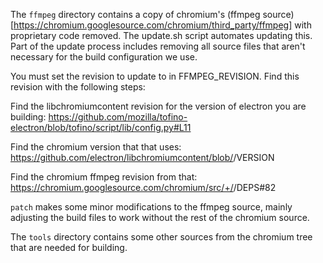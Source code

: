 The `ffmpeg` directory contains a copy of chromium's (ffmpeg source)[https://chromium.googlesource.com/chromium/third_party/ffmpeg]
with proprietary code removed. The update.sh script automates updating this.
Part of the update process includes removing all source files that aren't
necessary for the build configuration we use.

You must set the revision to update to in FFMPEG_REVISION. Find this revision
with the following steps:

Find the libchromiumcontent revision for the version of electron you are
building: https://github.com/mozilla/tofino-electron/blob/tofino/script/lib/config.py#L11

Find the chromium version that that uses: https://github.com/electron/libchromiumcontent/blob/<revision>/VERSION

Find the chromium ffmpeg revision from that: https://chromium.googlesource.com/chromium/src/+/<version>/DEPS#82

`patch` makes some minor modifications to the ffmpeg source, mainly adjusting
the build files to work without the rest of the chromium source.

The `tools` directory contains some other sources from the chromium tree that
are needed for building.
